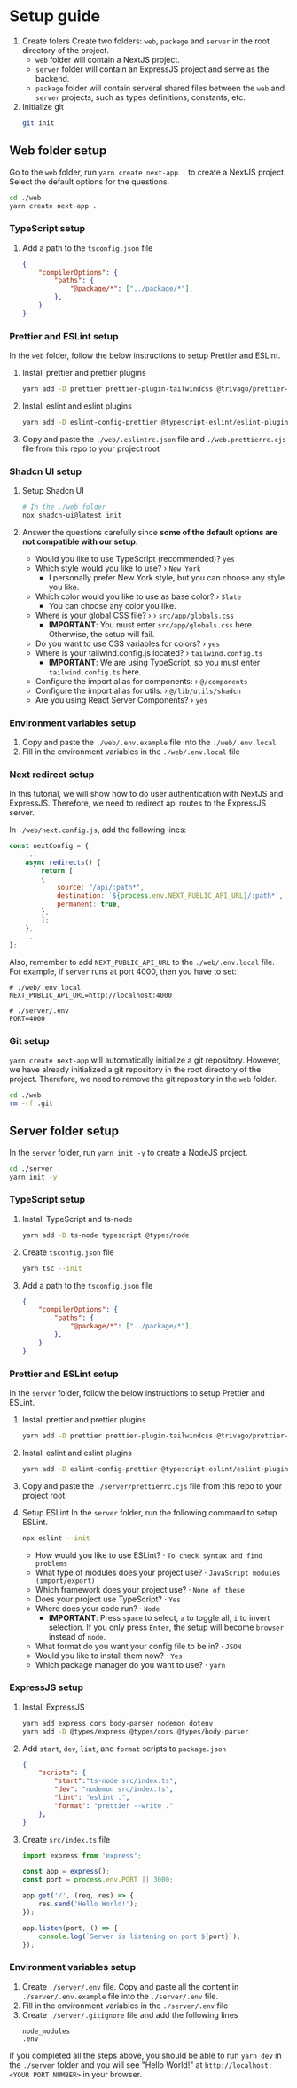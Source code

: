 # Setup guide
1. Create folers
    Create two folders: `web`, `package` and `server` in the root directory of the project.
    * `web` folder will contain a NextJS project.
    * `server` folder will contain an ExpressJS project and serve as the backend.
    * `package` folder will contain serveral shared files between the `web` and `server` projects, such as types definitions, constants, etc.
2. Initialize git
    ```bash
    git init
    ```


## Web folder setup
Go to the `web` folder, run `yarn create next-app .` to create a NextJS project. Select the default options for the questions.
```bash
cd ./web
yarn create next-app .
```
### TypeScript setup
1. Add a path to the `tsconfig.json` file
    ```json
    {
        "compilerOptions": {
            "paths": {
                "@package/*": ["../package/*"],
            },
        }
    }
    ```
### Prettier and ESLint setup
In the `web` folder, follow the below instructions to setup Prettier and ESLint.
1. Install prettier and prettier plugins
    ```bash
    yarn add -D prettier prettier-plugin-tailwindcss @trivago/prettier-plugin-sort-imports
    ```
2. Install eslint and eslint plugins
    ```bash
    yarn add -D eslint-config-prettier @typescript-eslint/eslint-plugin
    ```
3. Copy and paste the `./web/.eslintrc.json` file and `./web.prettierrc.cjs` file from this repo to your project root

### Shadcn UI setup
1. Setup Shadcn UI
    ```bash
    # In the ./web folder
    npx shadcn-ui@latest init
    ```
2. Answer the questions carefully since **some of the default options are not compatible with our setup**.

    * Would you like to use TypeScript (recommended)? `yes`
    * Which style would you like to use? › `New York`
        * I personally prefer New York style, but you can choose any style you like.
    * Which color would you like to use as base color? › `Slate`
        * You can choose any color you like.
    * Where is your global CSS file? › › `src/app/globals.css`
        * **IMPORTANT**: You must enter `src/app/globals.css` here. Otherwise, the setup will fail.
    * Do you want to use CSS variables for colors? › `yes`
    * Where is your tailwind.config.js located? › `tailwind.config.ts`
        * **IMPORTANT**: We are using TypeScript, so you must enter `tailwind.config.ts` here.
    * Configure the import alias for components: › `@/components`
    * Configure the import alias for utils: › `@/lib/utils/shadcn`
    * Are you using React Server Components? › `yes`
### Environment variables setup
1. Copy and paste the `./web/.env.example` file into the `./web/.env.local`
2. Fill in the environment variables in the `./web/.env.local` file

### Next redirect setup
In this tutorial, we will show how to do user authentication with NextJS and ExpressJS. Therefore, we need to redirect api routes to the ExpressJS server.

In `./web/next.config.js`, add the following lines:
```js
const nextConfig = {
    ...
    async redirects() {
        return [
        {
            source: "/api/:path*",
            destination: `${process.env.NEXT_PUBLIC_API_URL}/:path*`,
            permanent: true,
        },
        ];
    },
    ...
};
```

Also, remember to add `NEXT_PUBLIC_API_URL` to the `./web/.env.local` file. For example, if `server` runs at port 4000, then you have to set: 
```text
# ./web/.env.local
NEXT_PUBLIC_API_URL=http://localhost:4000
``` 
```text
# ./server/.env
PORT=4000
``` 

### Git setup
`yarn create next-app` will automatically initialize a git repository. However, we have already initialized a git repository in the root directory of the project. Therefore, we need to remove the git repository in the `web` folder.
```bash
cd ./web
rm -rf .git
```

## Server folder setup
In the `server` folder, run `yarn init -y` to create a NodeJS project.
```bash
cd ./server
yarn init -y
```
### TypeScript setup
1. Install TypeScript and ts-node
    ```bash
    yarn add -D ts-node typescript @types/node
    ```
2. Create `tsconfig.json` file
    ```bash
    yarn tsc --init
    ```
3. Add a path to the `tsconfig.json` file
    ```json
    {
        "compilerOptions": {
            "paths": {
                "@package/*": ["../package/*"],
            },
        }
    }
    ```
### Prettier and ESLint setup
In the `server` folder, follow the below instructions to setup Prettier and ESLint.
1. Install prettier and prettier plugins
    ```bash
    yarn add -D prettier prettier-plugin-tailwindcss @trivago/prettier-plugin-sort-imports
    ```
2. Install eslint and eslint plugins
    ```bash
    yarn add -D eslint-config-prettier @typescript-eslint/eslint-plugin
    ```
3. Copy and paste the `./server/prettierrc.cjs` file from this repo to your project root.

4. Setup ESLint
    In the `server` folder, run the following command to setup ESLint.
    ```bash
    npx eslint --init
    ```


    * How would you like to use ESLint? · `To check syntax and find problems`
    * What type of modules does your project use? · `JavaScript modules (import/export)`
    * Which framework does your project use? · `None of these`
    * Does your project use TypeScript? · `Yes`
    * Where does your code run? · `Node`
        * **IMPORTANT**: Press `space` to select, `a` to toggle all, `i` to invert selection. If you only press `Enter`, the setup will become `browser` instead of `node`.
    * What format do you want your config file to be in? · `JSON`
    * Would you like to install them now? · `Yes`
    * Which package manager do you want to use? · `yarn`

### ExpressJS setup
1. Install ExpressJS
    ```bash
    yarn add express cors body-parser nodemon dotenv
    yarn add -D @types/express @types/cors @types/body-parser
    ```
2. Add `start`, `dev`, `lint`, and `format` scripts to `package.json`
    ```json
    {
        "scripts": {
            "start":"ts-node src/index.ts",
            "dev": "nodemon src/index.ts",
            "lint": "eslint .",
            "format": "prettier --write ."
        },
    }
    ```
3. Create `src/index.ts` file
    ```ts
    import express from 'express';

    const app = express();
    const port = process.env.PORT || 3000;

    app.get('/', (req, res) => {
        res.send('Hello World!');
    });

    app.listen(port, () => {
        console.log(`Server is listening on port ${port}`);
    });
    ```

### Environment variables setup
1. Create `./server/.env` file. Copy and paste all the content in `./server/.env.example` file into the `./server/.env` file.
2. Fill in the environment variables in the `./server/.env` file
3. Create `./server/.gitignore` file and add the following lines
    ```text
    node_modules
    .env
    ```

If you completed all the steps above, you should be able to run `yarn dev` in the `./server` folder and you will see "Hello World!" at `http://localhost:<YOUR PORT NUMBER>` in your browser.